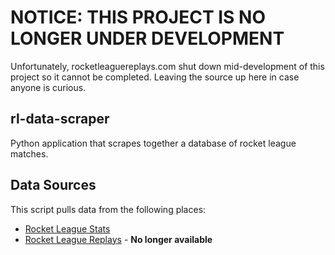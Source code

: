 # NOTICE: THIS PROJECT IS NO LONGER UNDER DEVELOPMENT
Unfortunately, rocketleaguereplays.com shut down mid-development of this project so it cannot be completed. Leaving the source up here in case anyone is curious.

## rl-data-scraper
Python application that scrapes together a database of rocket league matches.

## Data Sources
This script pulls data from the following places:
* [Rocket League Stats](https://rocketleaguestats.com)
* [Rocket League Replays](https://rocketleaguereplays.com) - **No longer available**
